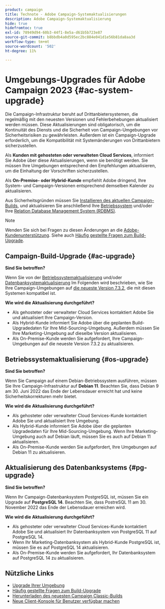 ```yaml
---
product: campaign
title: Technote - Adobe Campaign-Systemaktualisierungen
description: Adobe Campaign-Systemaktualisierung
hide: true
hidefromtoc: true
exl-id: 78949d94-60b3-44f1-8e5a-d61b5b723e87
source-git-commit: b8bbdb4a0d595ec2bc884e041d1e56b81da8aa3d
workflow-type: tm+mt
source-wordcount: '502'
ht-degree: 11%

---
```


# Umgebungs-Upgrades für Adobe Campaign 2023 {#ac-system-upgrade}

Die Campaign-Infrastruktur beruht auf Drittanbietersystemen, die regelmäßig mit den neuesten Versionen und Fehlerbehebungen aktualisiert werden müssen. Diese Aktualisierungen sind obligatorisch, um die Kontinuität des Diensts und die Sicherheit von Campaign-Umgebungen vor Sicherheitsrisiken zu gewährleisten. Außerdem ist ein Campaign-Upgrade erforderlich, um die Kompatibilität mit Systemänderungen von Drittanbietern sicherzustellen.

Als **Kunden mit gehosteten oder verwalteten Cloud Services**, informiert Sie Adobe über diese Aktualisierungen, wenn sie benötigt werden. Sie müssen Ihre Umgebungen entsprechend den Empfehlungen aktualisieren, um die Einhaltung der Vorschriften sicherzustellen.

Als **On-Premise- oder Hybrid-Kunde** empfiehlt Adobe dringend, Ihre System- und Campaign-Versionen entsprechend demselben Kalender zu aktualisieren.

Aus Sicherheitsgründen müssen Sie [Installieren des aktuellen Campaign-Builds](#ac-upgrade), und aktualisieren Sie anschließend Ihre [Betriebssystem](#os-upgrade) und/oder Ihre [Relation Database Management System (RDBMS)](#pg-upgrade).

>[!NOTE]
>
>Wenden Sie sich bei Fragen zu diesen Änderungen an die [Adobe-Kundenunterstützung](https://helpx.adobe.com/de/enterprise/admin-guide.html/enterprise/using/support-for-experience-cloud.ug.html). Siehe auch [Häufig gestellte Fragen zum Build-Upgrade](../../platform/using/faq-build-upgrade.md).

## Campaign-Build-Upgrade {#ac-upgrade}

**Sind Sie betroffen?**

Wenn Sie von der [Betriebssystemaktualisierung](#os-upgrade) und/oder [Datenbanksystemaktualisierung](#pg-upgrade) Im Folgenden wird beschrieben, wie Sie Ihre Campaign-Umgebungen auf [die neueste Version 7.3.2](../../rn/using/latest-release.md#release-7-3-2), die mit diesen Systemen kompatibel ist.

**Wie wird die Aktualisierung durchgeführt?**

* Als gehosteter oder verwalteter Cloud Services kontaktiert Adobe Sie und aktualisiert Ihre Campaign-Version.
* Als Hybrid-Kunde informiert Sie Adobe über die geplanten Build-Upgradedaten für Ihre Mid-Sourcing-Umgebung. Außerdem müssen Sie Ihre Marketing-Umgebung auf dieselbe Version aktualisieren.
* Als On-Premise-Kunde werden Sie aufgefordert, Ihre Campaign-Umgebungen auf die neueste Version 7.3.2 zu aktualisieren.


## Betriebssystemaktualisierung {#os-upgrade}

**Sind Sie betroffen?**

Wenn Sie Campaign auf einem Debian-Betriebssystem ausführen, müssen Sie Ihre Campaign-Infrastruktur auf **Debian 11**. Beachten Sie, dass Debian 9 am 30. Juni 2022 das Ende der Lebensdauer erreicht hat und keine Sicherheitskorrekturen mehr bietet.

**Wie wird die Aktualisierung durchgeführt?**

* Als gehosteter oder verwalteter Cloud Services-Kunde kontaktiert Adobe Sie und aktualisiert Ihre Umgebung.
* Als Hybrid-Kunde informiert Sie Adobe über die geplanten Upgradedaten für Ihre Mid-Sourcing-Umgebung. Wenn Ihre Marketing-Umgebung auch auf Debian läuft, müssen Sie es auch auf Debian 11 aktualisieren.
* Als On-Premise-Kunde werden Sie aufgefordert, Ihre Umgebungen auf Debian 11 zu aktualisieren.

## Aktualisierung des Datenbanksystems {#pg-upgrade}

**Sind Sie betroffen?**

Wenn Ihr Campaign-Datenbanksystem PostgreSQL ist, müssen Sie ein Upgrade auf **PostgreSQL 14**. Beachten Sie, dass PostreSQL 11 am 30. November 2022 das Ende der Lebensdauer erreichen wird.

**Wie wird die Aktualisierung durchgeführt?**

* Als gehosteter oder verwalteter Cloud Services-Kunde kontaktiert Adobe Sie und aktualisiert Ihr Datenbanksystem von PostgreSQL 11 auf PostgreSQL 14.
* Wenn Ihr Marketing-Datenbanksystem als Hybrid-Kunde PostgreSQL ist, müssen Sie es auf PostgreSQL 14 aktualisieren.
* Als On-Premise-Kunde werden Sie aufgefordert, Ihr Datenbanksystem auf PostgreSQL 14 zu aktualisieren.


## Nützliche Links

* [Upgrade Ihrer Umgebung](../../production/using/build-upgrade.md)
* [Häufig gestellte Fragen zum Build-Upgrade](../../platform/using/faq-build-upgrade.md)
* [Herunterladen des neuesten Campaign Classic-Builds](https://experience.adobe.com/#/downloads/content/software-distribution/de/campaign.html)
* [Neue Client-Konsole für Benutzer verfügbar machen](../../installation/using/client-console-availability-for-windows.md)
